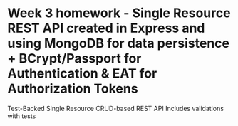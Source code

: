 # Week 3 homework - Single Resource REST API created in Express and using MongoDB for data persistence + BCrypt/Passport for Authentication & EAT for Authorization Tokens

Test-Backed Single Resource CRUD-based REST API
Includes validations with tests


